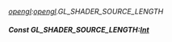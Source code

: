 _[opengl](../../modules/opengl/opengl-module.md):[opengl](../../modules/opengl/opengl-module.md).GL\_SHADER\_SOURCE\_LENGTH_
##### Const GL\_SHADER\_SOURCE\_LENGTH:[Int](../../modules/wonkey/wonkey-types-int.md)
